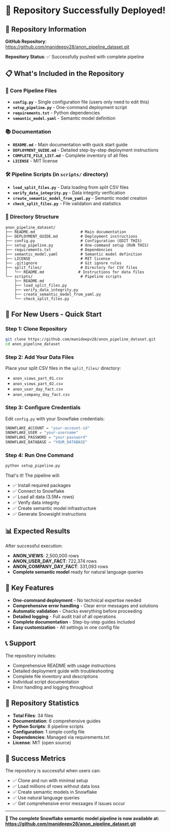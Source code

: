 # 🎉 Repository Successfully Deployed!

## 📍 Repository Information

**GitHub Repository**: https://github.com/manideepv28/anon_pipeline_dataset.git

**Repository Status**: ✅ Successfully pushed with complete pipeline

## 📋 What's Included in the Repository

### 🔧 Core Pipeline Files
- **`config.py`** - Single configuration file (users only need to edit this)
- **`setup_pipeline.py`** - One-command deployment script
- **`requirements.txt`** - Python dependencies
- **`semantic_model.yaml`** - Semantic model definition

### 📚 Documentation
- **`README.md`** - Main documentation with quick start guide
- **`DEPLOYMENT_GUIDE.md`** - Detailed step-by-step deployment instructions
- **`COMPLETE_FILE_LIST.md`** - Complete inventory of all files
- **`LICENSE`** - MIT license

### 🛠️ Pipeline Scripts (in `scripts/` directory)
- **`load_split_files.py`** - Data loading from split CSV files
- **`verify_data_integrity.py`** - Data integrity verification
- **`create_semantic_model_from_yaml.py`** - Semantic model creation
- **`check_split_files.py`** - File validation and statistics

### 📁 Directory Structure
```
anon_pipeline_dataset/
├── README.md                    # Main documentation
├── DEPLOYMENT_GUIDE.md          # Deployment instructions
├── config.py                    # Configuration (EDIT THIS)
├── setup_pipeline.py            # One-command setup (RUN THIS)
├── requirements.txt             # Dependencies
├── semantic_model.yaml          # Semantic model definition
├── LICENSE                      # MIT license
├── .gitignore                   # Git ignore rules
├── split_files/                 # Directory for CSV files
│   └── README.md               # Instructions for data files
└── scripts/                     # Pipeline scripts
    ├── README.md
    ├── load_split_files.py
    ├── verify_data_integrity.py
    ├── create_semantic_model_from_yaml.py
    └── check_split_files.py
```

## 🚀 For New Users - Quick Start

### Step 1: Clone Repository
```bash
git clone https://github.com/manideepv28/anon_pipeline_dataset.git
cd anon_pipeline_dataset
```

### Step 2: Add Your Data Files
Place your split CSV files in the `split_files/` directory:
- `anon_views_part_01.csv`
- `anon_views_part_02.csv`
- `anon_user_day_fact.csv`
- `anon_company_day_fact.csv`

### Step 3: Configure Credentials
Edit `config.py` with your Snowflake credentials:
```python
SNOWFLAKE_ACCOUNT = "your-account-id"
SNOWFLAKE_USER = "your-username"
SNOWFLAKE_PASSWORD = "your-password"
SNOWFLAKE_DATABASE = "YOUR_DATABASE"
```

### Step 4: Run One Command
```bash
python setup_pipeline.py
```

That's it! The pipeline will:
- ✅ Install required packages
- ✅ Connect to Snowflake
- ✅ Load all data (3.5M+ rows)
- ✅ Verify data integrity
- ✅ Create semantic model infrastructure
- ✅ Generate Snowsight instructions

## 📊 Expected Results

After successful execution:
- **ANON_VIEWS**: 2,500,000 rows
- **ANON_USER_DAY_FACT**: 722,374 rows
- **ANON_COMPANY_DAY_FACT**: 331,093 rows
- **Complete semantic model** ready for natural language queries

## 🎯 Key Features

- **One-command deployment** - No technical expertise needed
- **Comprehensive error handling** - Clear error messages and solutions
- **Automatic validation** - Checks everything before proceeding
- **Detailed logging** - Full audit trail of all operations
- **Complete documentation** - Step-by-step guides included
- **Easy customization** - All settings in one config file

## 📞 Support

The repository includes:
- Comprehensive README with usage instructions
- Detailed deployment guide with troubleshooting
- Complete file inventory and descriptions
- Individual script documentation
- Error handling and logging throughout

## 🔄 Repository Statistics

- **Total Files**: 34 files
- **Documentation**: 6 comprehensive guides
- **Python Scripts**: 8 pipeline scripts
- **Configuration**: 1 simple config file
- **Dependencies**: Managed via requirements.txt
- **License**: MIT (open source)

## 🎉 Success Metrics

The repository is successful when users can:
- ✅ Clone and run with minimal setup
- ✅ Load millions of rows without data loss
- ✅ Create semantic models in Snowflake
- ✅ Use natural language queries
- ✅ Get comprehensive error messages if issues occur

---

**🚀 The complete Snowflake semantic model pipeline is now available at:**
**https://github.com/manideepv28/anon_pipeline_dataset.git**